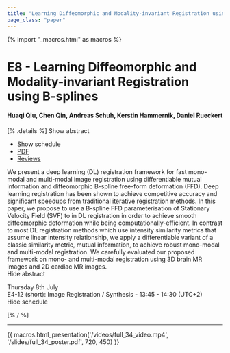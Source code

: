 ```yaml
---
title: "Learning Diffeomorphic and Modality-invariant Registration using B-splines"
page_class: "paper"
---
```


{% import "_macros.html" as macros %}

# E8 - Learning Diffeomorphic and Modality-invariant Registration using B-splines

#### Huaqi Qiu, Chen Qin, Andreas Schuh, Kerstin Hammernik, Daniel Rueckert

[% .details %]
<a class="toggle_visibility" data-selector=".abstract" data-level="3">Show abstract</a>
- <a class="toggle_visibility" data-selector=".schedule" data-level="3">Show schedule</a>
- <a href="/proceedings/qiu21.pdf">PDF</a>
- <a href="https://openreview.net/forum?id=eSI9Qh2DJhN">Reviews</a>

<p>
    <span class="abstract">
        We present a deep learning (DL) registration framework for fast mono-modal and multi-modal image registration using differentiable mutual information and diffeomorphic B-spline free-form deformation (FFD). Deep learning registration has been shown to achieve competitive accuracy and significant speedups from traditional iterative registration methods. In this paper, we propose to use a B-spline FFD parameterisation of Stationary Velocity Field (SVF) to in DL registration in order to achieve smooth diffeomorphic deformation while being computationally-efficient. In contrast to most DL registration methods which use intensity similarity metrics that assume linear intensity relationship, we apply a differentiable variant of a classic similarity metric, mutual information, to achieve robust mono-modal and multi-modal registration. We carefully evaluated our proposed framework on mono- and multi-modal registration using 3D brain MR images and 2D cardiac MR images.
        <br>
        <span class="actions"><a class="toggle_visibility" data-level="2">Hide abstract</a></span>
    </span>
</p>

<p>
    <span class="schedule">
         Thursday 8th July<br>E4-12 (short): Image Registration / Synthesis - 13:45 - 14:30 (UTC+2)
        <br>
        <span class="actions"><a class="toggle_visibility" data-level="2">Hide schedule</a></span>
    </span>
</p>

[% / %]


---

{{ macros.html_presentation('/videos/full_34_video.mp4', '/slides/full_34_poster.pdf', 720, 450) }}
